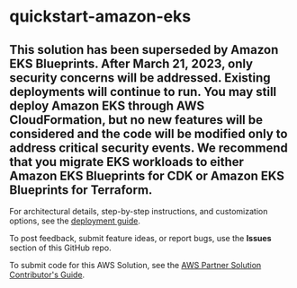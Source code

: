 # quickstart-amazon-eks

## This solution has been superseded by Amazon EKS Blueprints. After March 21, 2023, only security concerns will be addressed. Existing deployments will continue to run. You may still deploy Amazon EKS through AWS CloudFormation, but no new features will be considered and the code will be modified only to address critical security events. We recommend that you migrate EKS workloads to either Amazon EKS Blueprints for CDK or Amazon EKS Blueprints for Terraform.

For architectural details, step-by-step instructions, and customization options, see the [deployment guide](https://fwd.aws/EP9QP).

To post feedback, submit feature ideas, or report bugs, use the **Issues** section of this GitHub repo.

To submit code for this AWS Solution, see the [AWS Partner Solution Contributor's Guide](https://aws-quickstart.github.io/).

